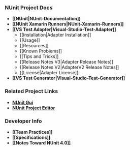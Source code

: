 ### NUnit Project Docs

* **[[NUnit|NUnit-Documentation]]**
* **[[NUnit Xamarin Runners|NUnit-Xamarin-Runners]]**
* **[[VS Test Adapter|Visual-Studio-Test-Adapter]]**
  * [[Installation|Adapter Installation]]
  * [[Usage]]
  * [[Resources]]
  * [[Known Problems]]
  * [[Tips and Tricks]]
  * [[Release Notes V3|Adapter Release Notes]]
  * [[Release Notes V2|AdapterV2 Release Notes]]
  * [[License|Adapter License]]
* **[[VS Test Generator|Visual-Studio-Test-Generator]]**

### Related Project Links
* **[NUnit Gui](https://github.com/CharliePoole/nunit-gui/wiki)**
* **[NUnit Project Editor](https://github.com/CharliePoole/nunit-project-editor/wiki/Project-Editor)**

### Developer Info

* **[[Team Practices]]**
* **[[Specifications]]**
* **[[Notes Toward NUnit 4.0]]**
